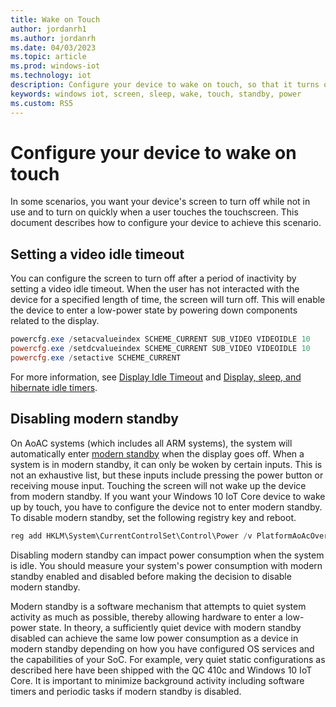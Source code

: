 ```yaml
---
title: Wake on Touch
author: jordanrh1
ms.author: jordanrh
ms.date: 04/03/2023
ms.topic: article
ms.prod: windows-iot
ms.technology: iot
description: Configure your device to wake on touch, so that it turns off while not in use but turns on quickly when you touch the screen. Set a video idle timeout.
keywords: windows iot, screen, sleep, wake, touch, standby, power
ms.custom: RS5
---
```


# Configure your device to wake on touch

In some scenarios, you want your device's screen to turn off while not in use and to turn on quickly when a user touches the touchscreen. This document describes how to configure your device to achieve this scenario.

## Setting a video idle timeout

You can configure the screen to turn off after a period of inactivity by setting a video idle timeout. When the user has not interacted with the device for a specified length of time, the screen will turn off. This will enable the device to enter a low-power state by powering down components related to the display.

```powershell
powercfg.exe /setacvalueindex SCHEME_CURRENT SUB_VIDEO VIDEOIDLE 10
powercfg.exe /setdcvalueindex SCHEME_CURRENT SUB_VIDEO VIDEOIDLE 10
powercfg.exe /setactive SCHEME_CURRENT
```

For more information, see [Display Idle Timeout](/windows-hardware/customize/power-settings/display-settings-display-idle-timeout) and [Display, sleep, and hibernate idle timers](/windows-hardware/design/device-experiences/display--sleep--and-hibernate-idle-timers).

## Disabling modern standby

On AoAC systems (which includes all ARM systems), the system will automatically enter [modern standby](/windows-hardware/design/device-experiences/modern-standby) when the display goes off. When a system is in modern standby, it can only be woken by certain inputs. This is not an exhaustive list, but these inputs include pressing the power button or receiving mouse input. Touching the screen will not wake up the device from modern standby. If you want your Windows 10 IoT Core device to wake up by touch, you have to configure the device not to enter modern standby. To disable modern standby, set the following registry key and reboot.

```powershell
reg add HKLM\System\CurrentControlSet\Control\Power /v PlatformAoAcOverride /t REG_DWORD /d 0
```

Disabling modern standby can impact power consumption when the system is idle. You should measure your system's power consumption with modern standby enabled and disabled before making the decision to disable modern standby.

Modern standby is a software mechanism that attempts to quiet system activity as much as possible, thereby allowing hardware to enter a low-power state. In theory, a sufficiently quiet device with modern standby disabled can achieve the same low power consumption as a device in modern standby depending on how you have configured OS services and the capabilities of your SoC. For example, very quiet static configurations as described here have been shipped with the QC 410c and Windows 10 IoT Core. It is important to minimize background activity including software timers and periodic tasks if modern standby is disabled.
